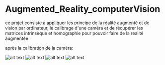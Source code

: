 # Augmented_Reality_computerVision
ce projet consiste à appliquer les principe de la réalité augmenté et de vision par ordinateur,  le calibrage d'une caméra
et de récupérer les matrices intrinsèque et homographie pour pouvoir faire de la réalité augmentée 

après la calibration de la caméra: 

![alt text](https://github.com/Koussailakadi/Augmented_Reality_computerVision/blob/main/conimg1.?raw=true)
![alt text](https://github.com/Koussailakadi/Augmented_Reality_computerVision/blob/main/conimg2.?raw=true)
![alt text](https://github.com/Koussailakadi/Augmented_Reality_computerVision/blob/main/conimg3.?raw=true)
![alt text](https://github.com/Koussailakadi/Augmented_Reality_computerVision/blob/main/conimg4.?raw=true)
